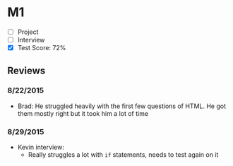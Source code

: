 # M1

- [ ] Project
- [ ] Interview
- [x] Test Score: 72%

## Reviews

### 8/22/2015

- Brad: He struggled heavily with the first few questions of HTML. He got them mostly right but it took him a lot of time


### 8/29/2015

- Kevin interview:
  - Really struggles a lot with `if` statements, needs to test again on it
